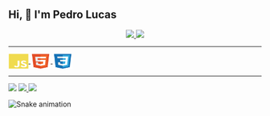 ## Hi, 👋 I'm Pedro Lucas

<div align="center">
   <a href="https://github.com/pedrou103">
   <img height="160em" src="https://github-readme-stats.vercel.app/api?username=pedrou103&show_icons=true&theme=radical&include_all_commits=true&count_private=true"/>
   <img height="160em" src="https://github-readme-stats.vercel.app/api/top-langs/?username=pedrou103&layout=compact&langs_count=6&theme=radical"/>
</div>
<hr>
<div style="display: inline_block">
  <img align="center" alt="Js" height="30" width="40" src="https://raw.githubusercontent.com/devicons/devicon/master/icons/javascript/javascript-plain.svg">
  <img align="center" alt="HTML" height="30" width="40" src="https://raw.githubusercontent.com/devicons/devicon/master/icons/html5/html5-original.svg">
  <img align="center" alt="CSS" height="30" width="40" src="https://raw.githubusercontent.com/devicons/devicon/master/icons/css3/css3-original.svg">
</div>
<hr>

<div> 
  <a href="https://www.instagram.com/pedroluca_103/" target="_blank"><img src="https://img.shields.io/badge/-Instagram-%23E4405F?style=for-the-badge&logo=instagram&logoColor=white" target="_blank"></a>
  <a href="mailto:pedroluca13.plm40@gmail.com"><img src="https://img.shields.io/badge/-Gmail-%23333?style=for-the-badge&logo=gmail&logoColor=white" target="_blank"</a>
  <a href="www.linkedin.com/in/pedrolucasmore" target="_blank"><img src="https://img.shields.io/badge/-LinkedIn-%230077B5?style=for-the-badge&logo=linkedin&logoColor=white" target="_blank"></a> 
 
  ![Snake animation](https://github.com/pedrou103/pedrou103/blob/output/github-contribution-grid-snake.svg)
</div>
